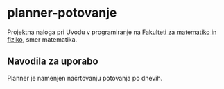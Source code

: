 # planner-potovanje
Projektna naloga pri Uvodu v programiranje na [Fakulteti za matematiko in fiziko](https://www.fmf.uni-lj.si/sl/), smer matematika.

## Navodila za uporabo
Planner je namenjen načrtovanju potovanja po dnevih.
